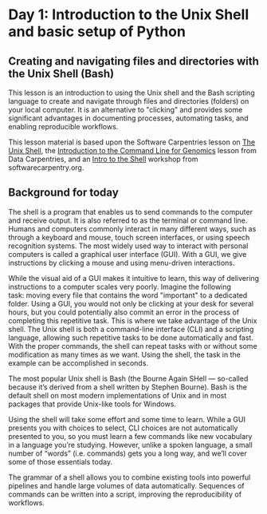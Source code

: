 # Day 1: Introduction to the Unix Shell and basic setup of Python

## Creating and navigating files and directories with the Unix Shell (Bash)

This lesson is an introduction to using the Unix shell and the Bash scripting language to create and navigate through files and directories (folders) on your local computer. It is an alternative to "clicking" and provides some significant advantages in documenting processes, automating tasks, and enabling reproducible workflows.

This lesson material is based upon the Software Carpentries lesson on [The Unix Shell](http://swcarpentry.github.io/shell-novice/), the [Introduction to the Command Line for Genomics](https://datacarpentry.org/shell-genomics/) lesson from Data Carpentries, and an [Intro to the Shell](https://datacarpentry.org/2015-11-04-ACUNS/shell-intro/) workshop from softwarecarpentry.org.

## Background for today
The shell is a program that enables us to send commands to the computer and receive output. It is also referred to as the terminal or command line.
Humans and computers commonly interact in many different ways, such as through a keyboard and mouse, touch screen interfaces, or using speech recognition systems. The most widely used way to interact with personal computers is called a graphical user interface (GUI). With a GUI, we give instructions by clicking a mouse and using menu-driven interactions.

While the visual aid of a GUI makes it intuitive to learn, this way of delivering instructions to a computer scales very poorly. Imagine the following task: moving every file that contains the word "important" to a dedicated folder. Using a GUI, you would not only be clicking at your desk for several hours, but you could potentially also commit an error in the process of completing this repetitive task. This is where we take advantage of the Unix shell. The Unix shell is both a command-line interface (CLI) and a scripting language, allowing such repetitive tasks to be done automatically and fast. With the proper commands, the shell can repeat tasks with or without some modification as many times as we want. Using the shell, the task in the example can be accomplished in seconds.

The most popular Unix shell is Bash (the Bourne Again SHell — so-called because it’s derived from a shell written by Stephen Bourne). Bash is the default shell on most modern implementations of Unix and in most packages that provide Unix-like tools for Windows.

Using the shell will take some effort and some time to learn. While a GUI presents you with choices to select, CLI choices are not automatically presented to you, so you must learn a few commands like new vocabulary in a language you’re studying. However, unlike a spoken language, a small number of “words” (i.e. commands) gets you a long way, and we’ll cover some of those essentials today.

The grammar of a shell allows you to combine existing tools into powerful pipelines and handle large volumes of data automatically. Sequences of commands can be written into a script, improving the reproducibility of workflows.